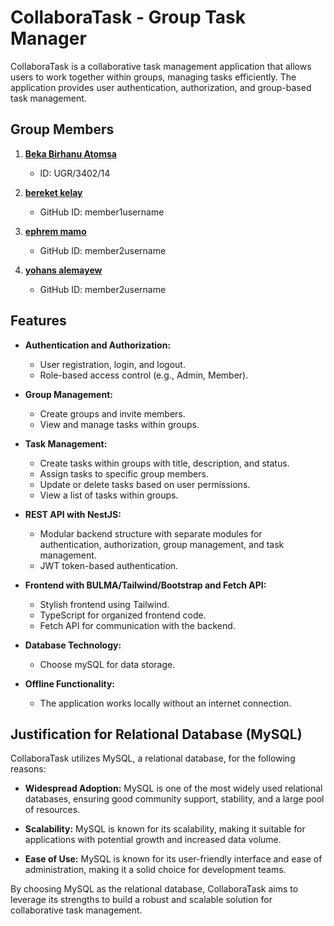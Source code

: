 # CollaboraTask - Group Task Manager

CollaboraTask is a collaborative task management application that allows users to work together within groups, managing tasks efficiently. The application provides user authentication, authorization, and group-based task management.

## Group Members

1. **[Beka Birhanu Atomsa](https://github.com/beka-birhanu)**
     - ID: UGR/3402/14

2. **[bereket kelay](https://github.com/member1username)**
   - GitHub ID: member1username

3. **[ephrem mamo](https://github.com/member2username)**
   - GitHub ID: member2username
   
4. **[yohans alemayew](https://github.com/member2username)**
   - GitHub ID: member2username
  


## Features

- **Authentication and Authorization:**
  - User registration, login, and logout.
  - Role-based access control (e.g., Admin, Member).

- **Group Management:**
  - Create groups and invite members.
  - View and manage tasks within groups.

- **Task Management:**
  - Create tasks within groups with title, description, and status.
  - Assign tasks to specific group members.
  - Update or delete tasks based on user permissions.
  - View a list of tasks within groups.

- **REST API with NestJS:**
  - Modular backend structure with separate modules for authentication, authorization, group management, and task management.
  - JWT token-based authentication.

- **Frontend with BULMA/Tailwind/Bootstrap and Fetch API:**
  - Stylish frontend using Tailwind.
  - TypeScript for organized frontend code.
  - Fetch API for communication with the backend.

- **Database Technology:**
  - Choose mySQL for data storage.

- **Offline Functionality:**
  - The application works locally without an internet connection.

## Justification for Relational Database (MySQL)

CollaboraTask utilizes MySQL, a relational database, for the following reasons:

- **Widespread Adoption:** MySQL is one of the most widely used relational databases, ensuring good community support, stability, and a large pool of resources.

- **Scalability:** MySQL is known for its scalability, making it suitable for applications with potential growth and increased data volume.

- **Ease of Use:** MySQL is known for its user-friendly interface and ease of administration, making it a solid choice for development teams.

By choosing MySQL as the relational database, CollaboraTask aims to leverage its strengths to build a robust and scalable solution for collaborative task management.

